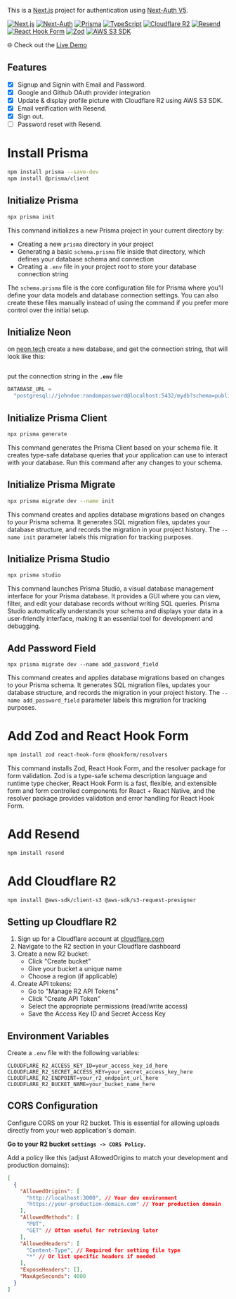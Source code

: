 This is a [Next.js](https://nextjs.org) project for authentication using [Next-Auth V5](https://next-auth.js.org).

[![Next.js](https://img.shields.io/badge/Next.js-15-black?style=for-the-badge&logo=next.js)](https://nextjs.org)
[![Next-Auth](https://img.shields.io/badge/Next--Auth-v5-blue?style=for-the-badge&logo=next.js)](https://next-auth.js.org)
[![Prisma](https://img.shields.io/badge/Prisma-ORM-blue?style=for-the-badge&logo=prisma)](https://www.prisma.io)
[![TypeScript](https://img.shields.io/badge/TypeScript-5.0-blue?style=for-the-badge&logo=typescript)](https://www.typescriptlang.org)
[![Cloudflare R2](https://img.shields.io/badge/Cloudflare-R2-orange?style=for-the-badge&logo=cloudflare)](https://www.cloudflare.com/products/r2)
[![Resend](https://img.shields.io/badge/Resend-Email-purple?style=for-the-badge&logo=resend)](https://resend.com)
[![React Hook Form](https://img.shields.io/badge/React_Hook_Form-7.0-blue?style=for-the-badge&logo=react)](https://react-hook-form.com)
[![Zod](https://img.shields.io/badge/Zod-3.0-purple?style=for-the-badge&logo=zod)](https://zod.dev)
[![AWS S3 SDK](https://img.shields.io/badge/AWS_S3_SDK-3.0-orange?style=for-the-badge&logo=amazonaws)](https://aws.amazon.com/sdk-for-javascript/)

🌐 Check out the [Live Demo](https://next-auth-prototype.vercel.app/)

## Features

- [x] Signup and Signin with Email and Password.
- [x] Google and Github OAuth provider integration
- [x] Update & display profile picture with Cloudflare R2 using AWS S3 SDK.
- [x] Email verification with Resend.
- [x] Sign out.
- [ ] Password reset with Resend.

# Install Prisma

```bash
npm install prisma --save-dev
npm install @prisma/client
```

## Initialize Prisma

```bash
npx prisma init
```

This command initializes a new Prisma project in your current directory by:

- Creating a new `prisma` directory in your project
- Generating a basic `schema.prisma` file inside that directory, which defines your database schema and connection
- Creating a `.env` file in your project root to store your database connection string

The `schema.prisma` file is the core configuration file for Prisma where you'll define your data models and database connection settings. You can also create these files manually instead of using the command if you prefer more control over the initial setup.

## Initialize Neon

on [neon.tech](https://neon.tech) create a new database, and get the connection string, that will look like this:

```postgresql://johndoe:randompassword@localhost:5432/mydb?schema=public

```

put the connection string in the **`.env`** file

```js
DATABASE_URL =
  "postgresql://johndoe:randompassword@localhost:5432/mydb?schema=public";
```

## Initialize Prisma Client

```bash
npx prisma generate
```

This command generates the Prisma Client based on your schema file. It creates type-safe database queries that your application can use to interact with your database. Run this command after any changes to your schema.

## Initialize Prisma Migrate

```bash
npx prisma migrate dev --name init
```

This command creates and applies database migrations based on changes to your Prisma schema. It generates SQL migration files, updates your database structure, and records the migration in your project history. The `--name init` parameter labels this migration for tracking purposes.

## Initialize Prisma Studio

```bash
npx prisma studio
```

This command launches Prisma Studio, a visual database management interface for your Prisma database. It provides a GUI where you can view, filter, and edit your database records without writing SQL queries. Prisma Studio automatically understands your schema and displays your data in a user-friendly interface, making it an essential tool for development and debugging.

## Add Password Field

```shell
npx prisma migrate dev --name add_password_field
```

This command creates and applies database migrations based on changes to your Prisma schema. It generates SQL migration files, updates your database structure, and records the migration in your project history. The `--name add_password_field` parameter labels this migration for tracking purposes.

# Add Zod and React Hook Form

```bash
npm install zod react-hook-form @hookform/resolvers
```

This command installs Zod, React Hook Form, and the resolver package for form validation. Zod is a type-safe schema description language and runtime type checker, React Hook Form is a fast, flexible, and extensible form and form controlled components for React + React Native, and the resolver package provides validation and error handling for React Hook Form.

# Add Resend

```bash
npm install resend
```

# Add Cloudflare R2

```bash
npm install @aws-sdk/client-s3 @aws-sdk/s3-request-presigner
```

## Setting up Cloudflare R2

1. Sign up for a Cloudflare account at [cloudflare.com](https://cloudflare.com)
2. Navigate to the R2 section in your Cloudflare dashboard
3. Create a new R2 bucket:
   - Click "Create bucket"
   - Give your bucket a unique name
   - Choose a region (if applicable)
4. Create API tokens:
   - Go to "Manage R2 API Tokens"
   - Click "Create API Token"
   - Select the appropriate permissions (read/write access)
   - Save the Access Key ID and Secret Access Key

## Environment Variables

Create a `.env` file with the following variables:

```env
CLOUDFLARE_R2_ACCESS_KEY_ID=your_access_key_id_here
CLOUDFLARE_R2_SECRET_ACCESS_KEY=your_secret_access_key_here
CLOUDFLARE_R2_ENDPOINT=your_r2_endpoint_url_here
CLOUDFLARE_R2_BUCKET_NAME=your_bucket_name_here
```

## CORS Configuration

Configure CORS on your R2 bucket. This is essential for allowing uploads directly from your web application's domain.

**Go to your R2 bucket `settings -> CORS Policy`.**

Add a policy like this (adjust AllowedOrigins to match your development and production domains):

```json
[
  {
    "AllowedOrigins": [
      "http://localhost:3000", // Your dev environment
      "https://your-production-domain.com" // Your production domain
    ],
    "AllowedMethods": [
      "PUT",
      "GET" // Often useful for retrieving later
    ],
    "AllowedHeaders": [
      "Content-Type", // Required for setting file type
      "*" // Or list specific headers if needed
    ],
    "ExposeHeaders": [],
    "MaxAgeSeconds": 4000
  }
]
```
